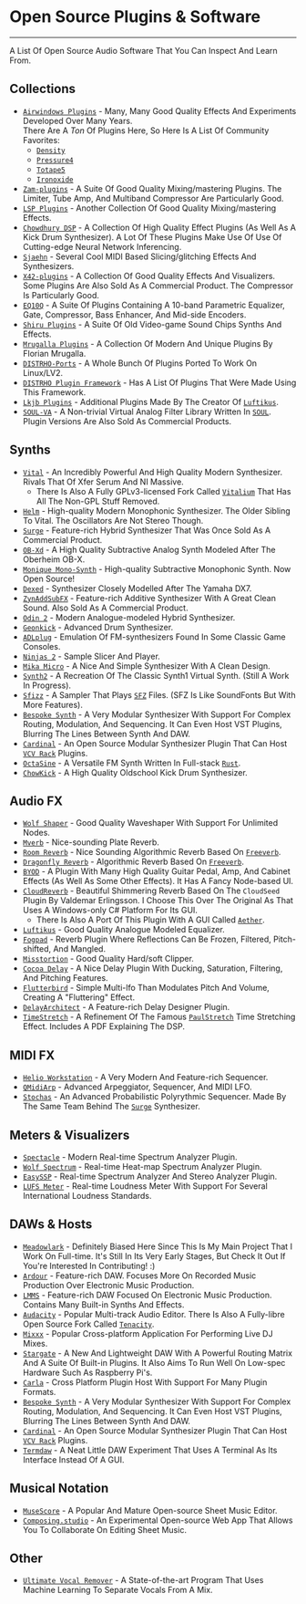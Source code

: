 # Open Source Plugins & Software

---

A List Of Open Source Audio Software That You Can Inspect And Learn From.

## Collections

- [`Airwindows Plugins`] - Many, Many Good Quality Effects And Experiments Developed Over Many Years.  
  There Are A *Ton* Of Plugins Here, So Here Is A List Of Community Favorites:
  - [`Density`]
  - [`Pressure4`]
  - [`Totape5`]
  - [`Ironoxide`]
- [`Zam-plugins`] - A Suite Of Good Quality Mixing/mastering Plugins. The Limiter, Tube Amp, And Multiband Compressor Are Particularly Good.
- [`LSP Plugins`] - Another Collection Of Good Quality Mixing/mastering Effects.
- [`Chowdhury DSP`] - A Collection Of High Quality Effect Plugins (As Well As A Kick Drum Synthesizer). A Lot Of These Plugins Make Use Of Use Of Cutting-edge Neural Network Inferencing.
- [`Sjaehn`] - Several Cool MIDI Based Slicing/glitching Effects And Synthesizers.
- [`X42-plugins`] - A Collection Of Good Quality Effects And Visualizers. Some Plugins Are Also Sold As A Commercial Product. The Compressor Is Particularly Good.
- [`EQ10Q`] - A Suite Of Plugins Containing A 10-band Parametric Equalizer, Gate, Compressor, Bass Enhancer, And Mid-side Encoders.
- [`Shiru Plugins`] - A Suite Of Old Video-game Sound Chips Synths And Effects.
- [`Mrugalla Plugins`] - A Collection Of Modern And Unique Plugins By Florian Mrugalla.
- [`DISTRHO-Ports`] - A Whole Bunch Of Plugins Ported To Work On Linux/LV2.
- [`DISTRHO Plugin Framework`] - Has A List Of Plugins That Were Made Using This Framework.
- [`Lkjb Plugins`] - Additional Plugins Made By The Creator Of [`Luftikus`].
- [`SOUL-VA`] - A Non-trivial Virtual Analog Filter Library Written In [`SOUL`]. Plugin Versions Are Also Sold As Commercial Products.

## Synths

- [`Vital`] - An Incredibly Powerful And High Quality Modern Synthesizer. Rivals That Of Xfer Serum And NI Massive.
  - There Is Also A Fully GPLv3-licensed Fork Called [`Vitalium`] That Has All The Non-GPL Stuff Removed.
- [`Helm`] - High-quality Modern Monophonic Synthesizer. The Older Sibling To Vital. The Oscillators Are Not Stereo Though.
- [`Surge`] - Feature-rich Hybrid Synthesizer That Was Once Sold As A Commercial Product.
- [`OB-Xd`] - A High Quality Subtractive Analog Synth Modeled After The Oberheim OB-X.
- [`Monique Mono-Synth`] - High-quality Subtractive Monophonic Synth. Now Open Source!
- [`Dexed`] - Synthesizer Closely Modelled After The Yamaha DX7.
- [`ZynAddSubFX`] - Feature-rich Additive Synthesizer With A Great Clean Sound. Also Sold As A Commercial Product.
- [`Odin 2`] - Modern Analogue-modeled Hybrid Synthesizer.
- [`Geonkick`] - Advanced Drum Synthesizer.
- [`ADLplug`] - Emulation Of FM-synthesizers Found In Some Classic Game Consoles.
- [`Ninjas 2`] - Sample Slicer And Player.
- [`Mika Micro`] - A Nice And Simple Synthesizer With A Clean Design.
- [`Synth2`] - A Recreation Of The Classic Synth1 Virtual Synth. (Still A Work In Progress).
- [`Sfizz`] - A Sampler That Plays [`SFZ`] Files. (SFZ Is Like SoundFonts But With More Features).
- [`Bespoke Synth`] - A Very Modular Synthesizer With Support For Complex Routing, Modulation, And Sequencing. It Can Even Host VST Plugins, Blurring The Lines Between Synth And DAW.
- [`Cardinal`] - An Open Source Modular Synthesizer Plugin That Can Host [`VCV Rack`] Plugins.
- [`OctaSine`] - A Versatile FM Synth Written In Full-stack [`Rust`].
- [`ChowKick`] - A High Quality Oldschool Kick Drum Synthesizer.

## Audio FX

- [`Wolf Shaper`] - Good Quality Waveshaper With Support For Unlimited Nodes.
- [`Mverb`] - Nice-sounding Plate Reverb.
- [`Room Reverb`] - Nice Sounding Algorithmic Reverb Based On [`Freeverb`].
- [`Dragonfly Reverb`] - Algorithmic Reverb Based On [`Freeverb`].
- [`BYOD`] - A Plugin With Many High Quality Guitar Pedal, Amp, And Cabinet Effects (As Well As Some Other Effects). It Has A Fancy Node-based UI.
- [`CloudReverb`] - Beautiful Shimmering Reverb Based On The `CloudSeed` Plugin By Valdemar Erlingsson. I Choose This Over The Original As That Uses A Windows-only C# Platform For Its GUI.
  - There Is Also A Port Of This Plugin With A GUI Called [`Aether`].
- [`Luftikus`] - Good Quality Analogue Modeled Equalizer.
- [`Fogpad`] - Reverb Plugin Where Reflections Can Be Frozen, Filtered, Pitch-shifted, And Mangled.
- [`Misstortion`] - Good Quality Hard/soft Clipper.
- [`Cocoa Delay`] - A Nice Delay Plugin With Ducking, Saturation, Filtering, And Pitching Features.
- [`Flutterbird`] - Simple Multi-lfo Than Modulates Pitch And Volume, Creating A "Fluttering" Effect.
- [`DelayArchitect`] - A Feature-rich Delay Designer Plugin.
- [`TimeStretch`] - A Refinement Of The Famous [`PaulStretch`] Time Stretching Effect. Includes A PDF Explaining The DSP.

## MIDI FX

- [`Helio Workstation`] - A Very Modern And Feature-rich Sequencer.
- [`QMidiArp`] - Advanced Arpeggiator, Sequencer, And MIDI LFO.
- [`Stochas`] - An Advanced Probabilistic Polyrythmic Sequencer. Made By The Same Team Behind The [`Surge`] Synthesizer.

## Meters & Visualizers

- [`Spectacle`] - Modern Real-time Spectrum Analyzer Plugin.
- [`Wolf Spectrum`] - Real-time Heat-map Spectrum Analyzer Plugin.
- [`EasySSP`] - Real-time Spectrum Analyzer And Stereo Analyzer Plugin.
- [`LUFS Meter`] - Real-time Loudness Meter With Support For Several International Loudness Standards.

## DAWs & Hosts

- [`Meadowlark`] - Definitely Biased Here Since This Is My Main Project That I Work On Full-time. It's Still In Its Very Early Stages, But Check It Out If You're Interested In Contributing! :)
- [`Ardour`] - Feature-rich DAW. Focuses More On Recorded Music Production Over Electronic Music Production.
- [`LMMS`] - Feature-rich DAW Focused On Electronic Music Production. Contains Many Built-in Synths And Effects.
- [`Audacity`] - Popular Multi-track Audio Editor. There Is Also A Fully-libre Open Source Fork Called [`Tenacity`].
- [`Mixxx`] - Popular Cross-platform Application For Performing Live DJ Mixes.
- [`Stargate`] - A New And Lightweight DAW With A Powerful Routing Matrix And A Suite Of Built-in Plugins. It Also Aims To Run Well On Low-spec Hardware Such As Raspberry Pi's.
- [`Carla`] - Cross Platform Plugin Host With Support For Many Plugin Formats.
- [`Bespoke Synth`] - A Very Modular Synthesizer With Support For Complex Routing, Modulation, And Sequencing. It Can Even Host VST Plugins, Blurring The Lines Between Synth And DAW.
- [`Cardinal`] - An Open Source Modular Synthesizer Plugin That Can Host [`VCV Rack`] Plugins.
- [`Termdaw`] - A Neat Little DAW Experiment That Uses A Terminal As Its Interface Instead Of A GUI.

## Musical Notation

- [`MuseScore`] - A Popular And Mature Open-source Sheet Music Editor.
- [`Composing.studio`] - An Experimental Open-source Web App That Allows You To Collaborate On Editing Sheet Music.

## Other

- [`Ultimate Vocal Remover`] - A State-of-the-art Program That Uses Machine Learning To Separate Vocals From A Mix.

[`Airwindows Plugins`]: Https://github.com/airwindows/airwindows/tree/master/plugins
[`Density`]: Https://github.com/airwindows/airwindows/tree/master/plugins/LinuxVST/src/Density
[`Pressure4`]: Https://github.com/airwindows/airwindows/tree/master/plugins/LinuxVST/src/Pressure4
[`Totape5`]: Https://github.com/airwindows/airwindows/tree/master/plugins/LinuxVST/src/ToTape5
[`Ironoxide`]: Https://github.com/airwindows/airwindows/tree/master/plugins/LinuxVST/src/IronOxide5
[`Zam-plugins`]: Https://github.com/zamaudio/zam-plugins
[`LSP Plugins`]: Https://github.com/sadko4u/lsp-plugins
[`Chowdhury DSP`]: Https://github.com/Chowdhury-DSP
[`Sjaehn`]: Https://github.com/sjaehn?tab=repositories
[`X42-plugins`]: Https://github.com/x42/x42-plugins
[`EQ10Q`]: Http://eq10q.sourceforge.net/
[`Shiru Plugins`]: Https://github.com/linuxmao-org/shiru-plugins
[`Mrugalla Plugins`]: Https://github.com/Mrugalla
[`DISTRHO-Ports`]: Https://github.com/DISTRHO/DISTRHO-Ports
[`DISTRHO Plugin Framework`]: Https://github.com/DISTRHO/DPF
[`Lkjb Plugins`]: Https://github.com/lkjbdsp/lkjb-plugins
[`SOUL-VA`]: Https://github.com/thezhe/SOUL-VA
[`SOUL`]: Https://github.com/soul-lang/SOUL

[`Vital`]: Https://github.com/mtytel/vital
[`Vitalium`]: Https://github.com/DISTRHO/DISTRHO-Ports/tree/master/ports-juce6/vitalium
[`Helm`]: Https://github.com/mtytel/helm
[`Surge`]: Https://github.com/surge-synthesizer/surge
[`OB-Xd`]: Https://github.com/reales/OB-Xd
[`Monique Mono-Synth`]: Https://github.com/surge-synthesizer/monique-monosynth
[`Dexed`]: Https://github.com/asb2m10/dexed
[`ZynAddSubFX`]: Https://github.com/zynaddsubfx/zynaddsubfx
[`Odin 2`]: Https://github.com/TheWaveWarden/odin2
[`Geonkick`]: Https://github.com/iurie-sw/geonkick
[`ADLplug`]: Https://github.com/jpcima/ADLplug
[`Ninjas 2`]: Https://github.com/clearly-broken-software/ninjas2
[`Mika Micro`]: Https://github.com/tesselode/mika-micro
[`Synth2`]: Https://github.com/klknn/synth2
[`Sfizz`]: Https://github.com/sfztools/sfizz
[`SFZ`]: Https://sfzformat.com/
[`Bespoke Synth`]: Https://github.com/BespokeSynth/BespokeSynth
[`Cardinal`]: Https://github.com/DISTRHO/Cardinal
[`VCV Rack`]: Https://vcvrack.com/
[`OctaSine`]: Https://github.com/greatest-ape/OctaSine
[`ChowKick`]: Https://github.com/Chowdhury-DSP/ChowKick

[`Wolf Shaper`]: Https://github.com/pdesaulniers/wolf-shaper
[`Mverb`]: Https://github.com/DISTRHO/MVerb
[`Room Reverb`]: Https://github.com/cvde/RoomReverb
[`Dragonfly Reverb`]: Https://github.com/michaelwillis/dragonfly-reverb
[`Freeverb`]: Https://ccrma.stanford.edu/~jos/pasp/Freeverb.html
[`CloudReverb`]: Https://github.com/xunil-cloud/CloudReverb
[`Aether`]: Https://github.com/Dougal-s/Aether
[`BYOD`]: Https://github.com/Chowdhury-DSP/BYOD
[`Luftikus`]: Https://github.com/lkjbdsp/lkjb-plugins/tree/master/Luftikus
[`Fogpad`]: Https://github.com/linuxmao-org/fogpad-port
[`Misstortion`]: Https://github.com/nimbletools/misstortion1
[`Cocoa Delay`]: Https://github.com/tesselode/cocoa-delay
[`Flutterbird`]: Https://github.com/tesselode/flutterbird
[`DelayArchitect`]: Https://github.com/jpcima/DelayArchitect
[`TimeStretch`]: Https://github.com/spluta/TimeStretch
[`PaulStretch`]: Http://hypermammut.sourceforge.net/paulstretch

[`Helio Workstation`]: Https://github.com/helio-fm/helio-workstation
[`QMidiArp`]: Https://github.com/emuse/qmidiarp
[`Stochas`]: Https://github.com/surge-synthesizer/stochas

[`Spectacle`]: Https://github.com/jpcima/spectacle
[`Wolf Spectrum`]: Https://github.com/pdesaulniers/wolf-spectrum
[`EasySSP`]: Https://github.com/automatl/audio-dsp-multi-visualize/
[`LUFS Meter`]: Https://github.com/klangfreund/LUFSMeter

[`Meadowlark`]: Https://github.com/MeadowlarkDAW/Meadowlark
[`Ardour`]: Https://ardour.org/
[`LMMS`]: Https://github.com/LMMS/lmms
[`Audacity`]: Https://github.com/audacity/audacity
[`Tenacity`]: Https://github.com/tenacityteam/tenacity
[`Mixxx`]: Https://github.com/mixxxdj/mixxx
[`Carla`]: Https://kx.studio/Applications:Carla
[`Termdaw`]: Https://github.com/ocdy1001/termdaw
[`Stargate`]: Https://github.com/stargatedaw/stargate

[`MuseScore`]: Https://musescore.org
[`Composing.studio`]: Https://github.com/ekzhang/composing.studio

[`Ultimate Vocal Remover`]: Https://github.com/Anjok07/ultimatevocalremovergui

[`Rust`]: Https://www.rust-lang.org/
